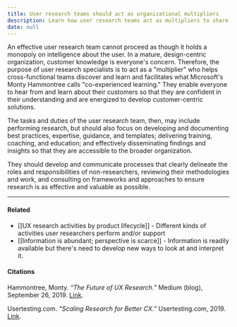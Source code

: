 ```yaml
---
title: User research teams should act as organizational multipliers
description: Learn how user research teams act as multipliers to share customer insights across organizations, enabling confident, customer-focused solutions through training, best practices, and collaboration.
date: null
---
```


An effective user research team cannot proceed as though it holds a monopoly on intelligence about the user. In a mature, design-centric organization, customer knowledge is everyone's concern. Therefore, the purpose of user research specialists is to act as a "multiplier" who helps cross-functional teams discover and learn and facilitates what Microsoft's Monty Hammontree calls "co-experienced learning." They enable everyone to hear from and learn about their customers so that they are confident in their understanding and are energized to develop customer-centric solutions.

The tasks and duties of the user research team, then, may include performing research, but should also focus on developing and documenting best practices, expertise, guidance, and templates; delivering training, coaching, and education; and effectively disseminating findings and insights so that they are accessible to the broader organization.

They should develop and communicate processes that clearly delineate the roles and responsibilities of non-researchers, reviewing their methodologies and work, and consulting on frameworks and approaches to ensure research is as effective and valuable as possible.

---

#### Related

- [[UX research activities by product lifecycle]] - Different kinds of activities user researchers perform and/or support
- [[Information is abundant; perspective is scarce]] - Information is readily available but there's need to develop new ways to look at and interpret it.

#### Citations

Hammontree, Monty. _“The Future of UX Research.”_ Medium (blog), September 26, 2019. [Link](https://medium.com/microsoft-design/the-future-of-ux-research-14fe63743c1d).

Usertesting.com. _“Scaling Research for Better CX.”_ Usertesting.com, 2019. [Link](https://info.usertesting.com/rs/220-GOX-255/images/scaling-research-for-better-cx-ebook.pdf).


